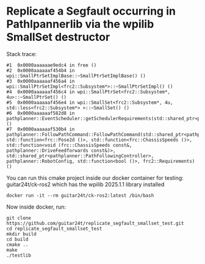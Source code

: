 # Replicate a Segfault occurring in Pathlpannerlib via the wpilib SmallSet destructor

Stack trace:
```
#1  0x0000aaaaaae9edc4 in free ()
#2  0x0000aaaaaaf454b4 in wpi::SmallPtrSetImplBase::~SmallPtrSetImplBase() ()
#3  0x0000aaaaaaf456a4 in wpi::SmallPtrSetImpl<frc2::Subsystem*>::~SmallPtrSetImpl() ()
#4  0x0000aaaaaaf456c4 in wpi::SmallPtrSet<frc2::Subsystem*, 4u>::~SmallPtrSet() ()
#5  0x0000aaaaaaf456e4 in wpi::SmallSet<frc2::Subsystem*, 4u, std::less<frc2::Subsystem*> >::~SmallSet() ()
#6  0x0000aaaaaaf582d8 in pathplanner::EventScheduler::getSchedulerRequirements(std::shared_ptr<pathplanner::PathPlannerPath>) ()
#7  0x0000aaaaaaf530b4 in pathplanner::FollowPathCommand::FollowPathCommand(std::shared_ptr<pathplanner::PathPlannerPath>, std::function<frc::Pose2d ()>, std::function<frc::ChassisSpeeds ()>, std::function<void (frc::ChassisSpeeds const&, pathplanner::DriveFeedforwards const&)>, std::shared_ptr<pathplanner::PathFollowingController>, pathplanner::RobotConfig, std::function<bool ()>, frc2::Requirements) ()
```

You can run this cmake project inside our docker container for testing: guitar24t/ck-ros2 which has the wpilib 2025.1.1 library installed
```
docker run -it --rm guitar24t/ck-ros2:latest /bin/bash
```

Now inside docker, run:
```
git clone https://github.com/guitar24t/replicate_segfault_smallset_test.git
cd replicate_segfault_smallset_test
mkdir build
cd build
cmake ..
make
./testlib
```